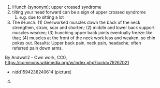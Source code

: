 1. iHunch (synonym); upper crossed syndrome
2. tilting your head forward can be a sign of upper crossed syndrome
	1. e.g. due to sitting a lot
3. The iHunch:  (1) Overworked muscles down the back of the neck strengthen, strain, scar and shorten; (2) middle and lower back support muscles weaken; (3) hunching upper back joints eventually freeze like that; (4) muscles at the front of the neck work less and weaken, so chin pokes out.  Results: Upper back pain, neck pain, headache; often referred pain down arms.

By Andwall2 - Own work, CC0, https://commons.wikimedia.org/w/index.php?curid=79267021

- nidd1594238240614 (picture)

4. 